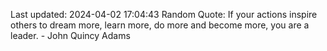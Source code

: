 Last updated: 2024-04-02 17:04:43
Random Quote: If your actions inspire others to dream more, learn more, do more and become more, you are a leader. - John Quincy Adams